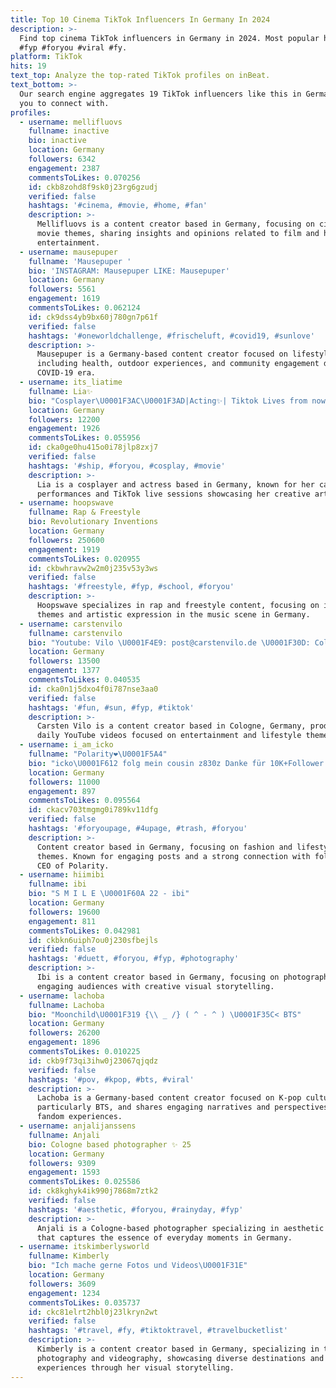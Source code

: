 ```yaml
---
title: Top 10 Cinema TikTok Influencers In Germany In 2024
description: >-
  Find top cinema TikTok influencers in Germany in 2024. Most popular hashtags:
  #fyp #foryou #viral #fy.
platform: TikTok
hits: 19
text_top: Analyze the top-rated TikTok profiles on inBeat.
text_bottom: >-
  Our search engine aggregates 19 TikTok influencers like this in Germany for
  you to connect with.
profiles:
  - username: mellifluovs
    fullname: inactive
    bio: inactive
    location: Germany
    followers: 6342
    engagement: 2387
    commentsToLikes: 0.070256
    id: ckb8zohd8f9sk0j23rg6gzudj
    verified: false
    hashtags: '#cinema, #movie, #home, #fan'
    description: >-
      Mellifluovs is a content creator based in Germany, focusing on cinema and
      movie themes, sharing insights and opinions related to film and home
      entertainment.
  - username: mausepuper
    fullname: 'Mausepuper '
    bio: 'INSTAGRAM: Mausepuper LIKE: Mausepuper'
    location: Germany
    followers: 5561
    engagement: 1619
    commentsToLikes: 0.062124
    id: ck9dss4yb9bx60j780gn7p61f
    verified: false
    hashtags: '#oneworldchallenge, #frischeluft, #covid19, #sunlove'
    description: >-
      Mausepuper is a Germany-based content creator focused on lifestyle themes,
      including health, outdoor experiences, and community engagement during the
      COVID-19 era.
  - username: its_liatime
    fullname: Lia✨
    bio: "Cosplayer\U0001F3AC\U0001F3AD|Acting✨| Tiktok Lives from now on ➡️bellatrixblackgranger⬅️"
    location: Germany
    followers: 12200
    engagement: 1926
    commentsToLikes: 0.055956
    id: cka0ge0hu415o0i78jlp8zxj7
    verified: false
    hashtags: '#ship, #foryou, #cosplay, #movie'
    description: >-
      Lia is a cosplayer and actress based in Germany, known for her captivating
      performances and TikTok live sessions showcasing her creative artistry.
  - username: hoopswave
    fullname: Rap & Freestyle
    bio: Revolutionary Inventions
    location: Germany
    followers: 250600
    engagement: 1919
    commentsToLikes: 0.020955
    id: ckbwhravw2w2m0j235v53y3ws
    verified: false
    hashtags: '#freestyle, #fyp, #school, #foryou'
    description: >-
      Hoopswave specializes in rap and freestyle content, focusing on innovative
      themes and artistic expression in the music scene in Germany.
  - username: carstenvilo
    fullname: carstenvilo
    bio: "Youtube: Vilo \U0001F4E9: post@carstenvilo.de \U0001F30D: Cologne Jeden Tag 2 Neue VIDEOS!"
    location: Germany
    followers: 13500
    engagement: 1377
    commentsToLikes: 0.040535
    id: cka0n1j5dxo4f0i787nse3aa0
    verified: false
    hashtags: '#fun, #sun, #fyp, #tiktok'
    description: >-
      Carsten Vilo is a content creator based in Cologne, Germany, producing
      daily YouTube videos focused on entertainment and lifestyle themes.
  - username: i_am_icko
    fullname: "Polarity❤\U0001F5A4"
    bio: "icko\U0001F612 folg mein cousin z830z Danke für 10K+Follower \U0001F1E7\U0001F1ECBG CEO von Polarity❤\U0001F5A4"
    location: Germany
    followers: 11000
    engagement: 897
    commentsToLikes: 0.095564
    id: ckacv703tmgmg0i789kv11dfg
    verified: false
    hashtags: '#foryoupage, #4upage, #trash, #foryou'
    description: >-
      Content creator based in Germany, focusing on fashion and lifestyle
      themes. Known for engaging posts and a strong connection with followers.
      CEO of Polarity.
  - username: hiimibi
    fullname: ibi
    bio: "S M I L E \U0001F60A 22 - ibi"
    location: Germany
    followers: 19600
    engagement: 811
    commentsToLikes: 0.042981
    id: ckbkn6uiph7ou0j230sfbejls
    verified: false
    hashtags: '#duett, #foryou, #fyp, #photography'
    description: >-
      Ibi is a content creator based in Germany, focusing on photography and
      engaging audiences with creative visual storytelling.
  - username: lachoba
    fullname: Lachoba
    bio: "Moonchild\U0001F319 {\\ _ /} ( ^ - ^ ) \U0001F35C< BTS"
    location: Germany
    followers: 26200
    engagement: 1896
    commentsToLikes: 0.010225
    id: ckb9f73qi3ihw0j23067qjqdz
    verified: false
    hashtags: '#pov, #kpop, #bts, #viral'
    description: >-
      Lachoba is a Germany-based content creator focused on K-pop culture,
      particularly BTS, and shares engaging narratives and perspectives on
      fandom experiences.
  - username: anjalijanssens
    fullname: Anjali
    bio: Cologne based photographer ✨ 25
    location: Germany
    followers: 9309
    engagement: 1593
    commentsToLikes: 0.025586
    id: ck8kghyk4ik990j7868m7ztk2
    verified: false
    hashtags: '#aesthetic, #foryou, #rainyday, #fyp'
    description: >-
      Anjali is a Cologne-based photographer specializing in aesthetic imagery
      that captures the essence of everyday moments in Germany.
  - username: itskimberlysworld
    fullname: Kimberly
    bio: "Ich mache gerne Fotos und Videos\U0001F31E"
    location: Germany
    followers: 3609
    engagement: 1234
    commentsToLikes: 0.035737
    id: ckc81elrt2hbl0j23lkryn2wt
    verified: false
    hashtags: '#travel, #fy, #tiktoktravel, #travelbucketlist'
    description: >-
      Kimberly is a content creator based in Germany, specializing in travel
      photography and videography, showcasing diverse destinations and
      experiences through her visual storytelling.
---
```


